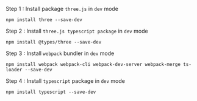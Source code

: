 Step 1 : Install package `three.js` in `dev` mode

``npm install three --save-dev``

Step 2 : Install `three.js typescript package` in `dev` mode

``npm install @types/three --save-dev``

Step 3 : Install `webpack` bundler in `dev` mode

`` npm install webpack webpack-cli webpack-dev-server webpack-merge ts-loader --save-dev ``

Step 4 : Install `typescript` package in `dev` mode

``npm install typescript --save-dev``
